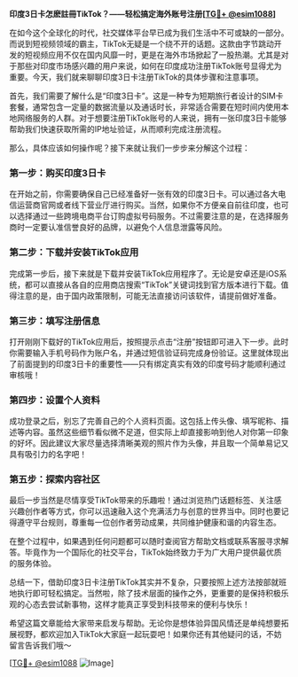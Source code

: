 **印度3日卡怎麽註冊TikTok？——轻松搞定海外账号注册[[TG💪+ @esim1088](https://t.me/s/esim1088)]**

在如今这个全球化的时代，社交媒体平台早已成为我们生活中不可或缺的一部分。而说到短视频领域的霸主，TikTok无疑是一个绕不开的话题。这款由字节跳动开发的短视频应用不仅在国内风靡一时，更是在海外市场掀起了一股热潮。尤其是对于那些对印度市场感兴趣的用户来说，如何在印度成功注册TikTok账号显得尤为重要。今天，我们就来聊聊印度3日卡注册TikTok的具体步骤和注意事项。

首先，我们需要了解什么是“印度3日卡”。这是一种专为短期旅行者设计的SIM卡套餐，通常包含一定量的数据流量以及通话时长，非常适合需要在短时间内使用本地网络服务的人群。对于想要注册TikTok账号的人来说，拥有一张印度3日卡能够帮助我们快速获取所需的IP地址验证，从而顺利完成注册流程。

那么，具体应该如何操作呢？接下来就让我们一步步来分解这个过程：

### 第一步：购买印度3日卡

在开始之前，你需要确保自己已经准备好一张有效的印度3日卡。可以通过各大电信运营商官网或者线下营业厅进行购买。当然，如果你不方便亲自前往印度，也可以选择通过一些跨境电商平台订购虚拟号码服务。不过需要注意的是，在选择服务商时一定要认准信誉良好的品牌，以避免个人信息泄露等风险。

### 第二步：下载并安装TikTok应用

完成第一步后，接下来就是下载并安装TikTok应用程序了。无论是安卓还是iOS系统，都可以直接从各自的应用商店搜索“TikTok”关键词找到官方版本进行下载。值得注意的是，由于国内政策限制，可能无法直接访问该软件，请提前做好准备。

### 第三步：填写注册信息

打开刚刚下载好的TikTok应用后，按照提示点击“注册”按钮即可进入下一步。此时你需要输入手机号码作为账户名，并通过短信验证码完成身份验证。这里就体现出了前面提到的印度3日卡的重要性——只有绑定真实有效的印度号码才能顺利通过审核哦！

### 第四步：设置个人资料

成功登录之后，别忘了完善自己的个人资料页面。这包括上传头像、填写昵称、描述等内容。虽然这些细节看似微不足道，但实际上却直接影响到他人对你第一印象的好坏。因此建议大家尽量选择清晰美观的照片作为头像，并且取一个简单易记又具有吸引力的名字吧！

### 第五步：探索内容社区

最后一步当然是尽情享受TikTok带来的乐趣啦！通过浏览热门话题标签、关注感兴趣创作者等方式，你可以迅速融入这个充满活力与创意的世界当中。同时也要记得遵守平台规则，尊重每一位创作者劳动成果，共同维护健康和谐的内容生态。

在整个过程中，如果遇到任何问题都可以随时查阅官方帮助文档或联系客服寻求解答。毕竟作为一个国际化的社交平台，TikTok始终致力于为广大用户提供最优质的服务体验。

总结一下，借助印度3日卡注册TikTok其实并不复杂，只要按照上述方法按部就班地执行即可轻松搞定。当然啦，除了技术层面的操作之外，更重要的是保持积极乐观的心态去尝试新事物，这样才能真正享受到科技带来的便利与快乐！

希望这篇文章能给大家带来启发与帮助。无论你是想体验异国风情还是单纯想要拓展视野，都欢迎加入TikTok大家庭一起玩耍吧！如果你还有其他疑问的话，不妨留言告诉我们哦～

[[TG💪+ @esim1088](https://t.me/s/esim1088) ![Image](https://i.postimg.cc/4NQfJmqS/Snipaste-2025-05-13-00-14-12.png)]